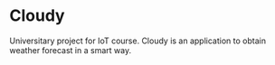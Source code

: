 # Cloudy
Universitary project for IoT course. Cloudy is an application to obtain weather forecast in a smart way.
